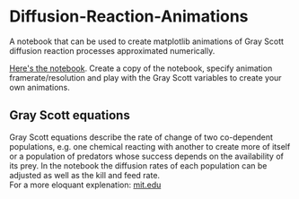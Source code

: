 # Diffusion-Reaction-Animations
A notebook that can be used to create matplotlib animations of Gray Scott diffusion reaction processes approximated numerically.


[Here's the notebook](https://colab.research.google.com/drive/1bqkH5WEzcrCvBkUeNleejYPliDPLLsnV?usp=sharing). Create a copy of the notebook, specify animation framerate/resolution and play with the Gray Scott variables to create your own animations.


## Gray Scott equations
Gray Scott equations describe the rate of change of two co-dependent populations, e.g. one chemical reacting with another to create more of itself or a population of predators whose success depends on the availability of its prey. In the notebook the diffusion rates of each population can be adjusted as well as the kill and feed rate. <br>
For a more eloquant explenation: [mit.edu](https://groups.csail.mit.edu/mac/projects/amorphous/GrayScott/)
